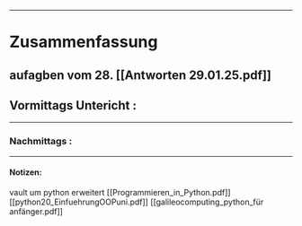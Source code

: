 

___

# Zusammenfassung






aufagben vom 28.
[[Antworten 29.01.25.pdf]]
----

## Vormittags Untericht : 








----

### Nachmittags :







___

#### Notizen: 

vault um python erweitert
[[Programmieren_in_Python.pdf]]
[[python20_EinfuehrungOOPuni.pdf]]
[[galileocomputing_python_für anfänger.pdf]]

